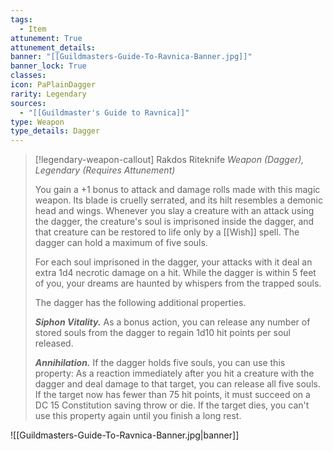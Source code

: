 ```yaml
---
tags:
  - Item
attunement: True
attunement_details: 
banner: "[[Guildmasters-Guide-To-Ravnica-Banner.jpg]]"
banner_lock: True
classes:
icon: PaPlainDagger
rarity: Legendary
sources:
  - "[[Guildmaster's Guide to Ravnica]]"
type: Weapon
type_details: Dagger
---
```

>[!legendary-weapon-callout] Rakdos Riteknife
>*Weapon (Dagger), Legendary (Requires Attunement)*
>
>You gain a +1 bonus to attack and damage rolls made with this magic weapon. Its blade is cruelly serrated, and its hilt resembles a demonic head and wings. Whenever you slay a creature with an attack using the dagger, the creature's soul is imprisoned inside the dagger, and that creature can be restored to life only by a [[Wish]] spell. The dagger can hold a maximum of five souls.
>
>For each soul imprisoned in the dagger, your attacks with it deal an extra 1d4 necrotic damage on a hit. While the dagger is within 5 feet of you, your dreams are haunted by whispers from the trapped souls.
>
>The dagger has the following additional properties.
>
>***Siphon Vitality.*** As a bonus action, you can release any number of stored souls from the dagger to regain 1d10 hit points per soul released.
>
>***Annihilation.*** If the dagger holds five souls, you can use this property: As a reaction immediately after you hit a creature with the dagger and deal damage to that target, you can release all five souls. If the target now has fewer than 75 hit points, it must succeed on a DC 15 Constitution saving throw or die. If the target dies, you can't use this property again until you finish a long rest.

![[Guildmasters-Guide-To-Ravnica-Banner.jpg|banner]]
